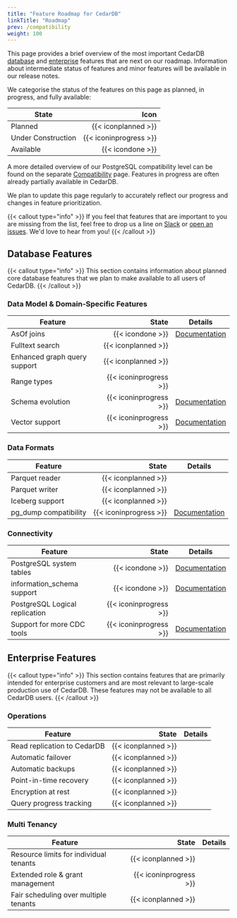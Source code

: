 ```yaml
---
title: "Feature Roadmap for CedarDB"
linkTitle: "Roadmap"
prev: /compatibility
weight: 100
---
```


This page provides a brief overview of the most important CedarDB [database](#database-features)
and [enterprise](#enterprise-features) features that are next on our roadmap.
Information about intermediate status of features and minor features will be available in our release notes.

We categorise the status of the features on this page as planned, in progress, and fully available:

| **State**          |               **Icon** |
|--------------------|-----------------------:|
| Planned            |    {{< iconplanned >}} |
| Under Construction | {{< iconinprogress >}} |
| Available          |       {{< icondone >}} |

A more detailed overview of our PostgreSQL compatibility level can be found on the
separate [Compatibility](../compatibility/) page.
Features in progress are often already partially available in CedarDB.

We plan to update this page regularly to accurately reflect our progress and changes in feature prioritization.

{{< callout type="info" >}}
If you feel that features that are important to you are missing from the list, feel free to drop us a line
on [Slack](https://bonsai.cedardb.com/slack) or [open an issues](https://github.com/cedardb/issues).
We'd love to hear from you!
{{< /callout >}}

## Database Features

{{< callout type="info" >}}
This section contains information about planned core database features that we plan to make available to all users of
CedarDB.
{{< /callout >}}

### Data Model & Domain-Specific Features

| **Feature**                  |              **State** | **Details**                                                |
|------------------------------|-----------------------:|------------------------------------------------------------|
| AsOf joins                   |       {{< icondone >}} | [Documentation](/docs/references/advanced/asof_join/)      |
| Fulltext search              |    {{< iconplanned >}} |                                                            |
| Enhanced graph query support |    {{< iconplanned >}} |                                                            |
| Range types                  | {{< iconinprogress >}} |                                                            |
| Schema evolution             | {{< iconinprogress >}} | [Documentation](/docs/references/sqlreference/statements/) |
| Vector support               | {{< iconinprogress >}} | [Documentation](/docs/references/advanced/pgvector/)       |

### Data Formats

| **Feature**           |              **State** | **Details**                                                |
|-----------------------|-----------------------:|------------------------------------------------------------|
| Parquet reader        |    {{< iconplanned >}} |                                                            |
| Parquet writer        |    {{< iconplanned >}} |                                                            |
| Iceberg support       |    {{< iconplanned >}} |                                                            |
| pg_dump compatibility | {{< iconinprogress >}} | [Documentation](/docs/cookbook/importing_from_postgresql/) |

### Connectivity

| **Feature**                    |              **State** | **Details**                                        |
|--------------------------------|-----------------------:|----------------------------------------------------|
| PostgreSQL system tables       |       {{< icondone >}} | [Documentation](/docs/compatibility/system_table/) |
| information_schema support     |       {{< icondone >}} | [Documentation](/docs/compatibility/system_table/) |
| PostgreSQL Logical replication | {{< iconinprogress >}} |                                                    |
| Support for more CDC tools     | {{< iconinprogress >}} | [Documentation](/docs/cookbook/aurora_debezium/)   |

## Enterprise Features

{{< callout type="info" >}}
This section contains features that are primarily intended for enterprise customers and are most relevant to large-scale
production use of CedarDB. These features may not be available to all CedarDB users.
{{< /callout >}}

### Operations

| **Feature**                 |           **State** | **Details** |
|-----------------------------|--------------------:|-------------|
| Read replication to CedarDB | {{< iconplanned >}} |             |
| Automatic failover          | {{< iconplanned >}} |             |
| Automatic backups           | {{< iconplanned >}} |             |
| Point-in-time recovery      | {{< iconplanned >}} |             |
| Encryption at rest          | {{< iconplanned >}} |             |
| Query progress tracking     | {{< iconplanned >}} |             |

### Multi Tenancy

| **Feature**                            |              **State** | **Details** |
|----------------------------------------|-----------------------:|-------------|
| Resource limits for individual tenants |    {{< iconplanned >}} |             |
| Extended role & grant management       | {{< iconinprogress >}} |             |
| Fair scheduling over multiple tenants  |    {{< iconplanned >}} |             |
